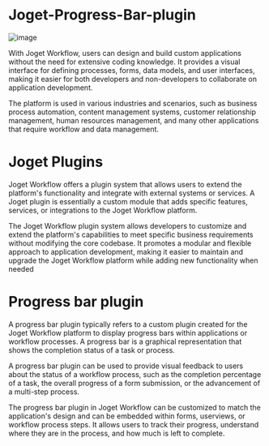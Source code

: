 # Joget-Progress-Bar-plugin
![image](https://github.com/hassamtahir/Joget-Progress-Bar-plugin/assets/58023371/9896d302-9048-4b90-bb5d-4a1a9f99d4a3)


With Joget Workflow, users can design and build custom applications without the need for extensive coding knowledge. It provides a visual interface for defining processes, forms, data models, and user interfaces, making it easier for both developers and non-developers to collaborate on application development.

The platform is used in various industries and scenarios, such as business process automation, content management systems, customer relationship management, human resources management, and many other applications that require workflow and data management.

# Joget Plugins
Joget Workflow offers a plugin system that allows users to extend the platform's functionality and integrate with external systems or services. A Joget plugin is essentially a custom module that adds specific features, services, or integrations to the Joget Workflow platform.

The Joget Workflow plugin system allows developers to customize and extend the platform's capabilities to meet specific business requirements without modifying the core codebase. It promotes a modular and flexible approach to application development, making it easier to maintain and upgrade the Joget Workflow platform while adding new functionality when needed

# Progress bar plugin
A progress bar plugin typically refers to a custom plugin created for the Joget Workflow platform to display progress bars within applications or workflow processes. A progress bar is a graphical representation that shows the completion status of a task or process.

A progress bar plugin can be used to provide visual feedback to users about the status of a workflow process, such as the completion percentage of a task, the overall progress of a form submission, or the advancement of a multi-step process.

The progress bar plugin in Joget Workflow can be customized to match the application's design and can be embedded within forms, userviews, or workflow process steps. It allows users to track their progress, understand where they are in the process, and how much is left to complete.
